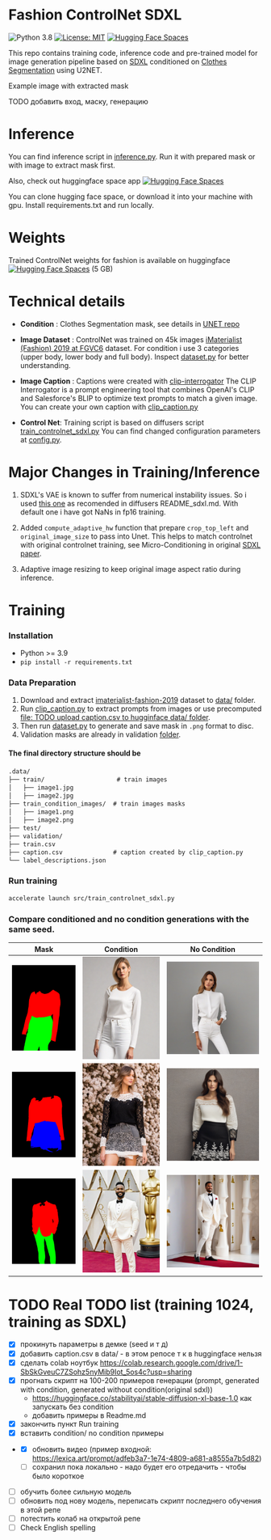 # Fashion ControlNet SDXL #

![Python 3.8](https://img.shields.io/badge/python-3.8-green.svg)
[![License: MIT](https://img.shields.io/badge/License-MIT-green.svg)](https://opensource.org/licenses/MIT)
[![Hugging Face Spaces](https://img.shields.io/badge/%F0%9F%A4%97%20Hugging%20Face-Spaces-blue)](https://huggingface.co/spaces/dragynir/fashion_controlnet)


This repo contains training code, inference code and pre-trained model for 
image generation pipeline based on [SDXL](https://huggingface.co/stabilityai/stable-diffusion-xl-base-1.0) conditioned on [Clothes Segmentation](https://github.com/levindabhi/cloth-segmentation) using U2NET.




Example image with extracted mask

TODO добавить вход, маску, генерацию

# Inference

You can find inference script in [inference.py](src/inference.py). Run it with prepared mask or with image to extract mask first.

Also, check out huggingface space app [![Hugging Face Spaces](https://img.shields.io/badge/%F0%9F%A4%97%20Hugging%20Face-Spaces-blue)](https://huggingface.co/spaces/dragynir/fashion_controlnet)

You can clone hugging face space, or download it into your machine with gpu. Install requirements.txt and run locally.

# Weights

Trained ControlNet weights for fashion is available on huggingface [![Hugging Face Spaces](https://img.shields.io/badge/%F0%9F%A4%97%20Hugging%20Face-Spaces-blue)](https://huggingface.co/spaces/dragynir/fashion_controlnet/tree/main/weights) (5 GB)

# Technical details

* **Condition** : Clothes Segmentation mask, see details in [UNET repo](https://github.com/levindabhi/cloth-segmentation)

* **Image Dataset** : ControlNet was trained on 45k images [iMaterialist (Fashion) 2019 at FGVC6](https://www.kaggle.com/c/imaterialist-fashion-2019-FGVC6/data) dataset. 
For condition i use 3 categories (upper body, lower body and full body).  Inspect [dataset.py](examples/controlnet/dataset.py) for better understanding.

* **Image Caption** : Captions were created with [clip-interrogator](https://github.com/pharmapsychotic/clip-interrogator)
The CLIP Interrogator is a prompt engineering tool that combines OpenAI's CLIP and Salesforce's BLIP to optimize text prompts to match a given image.
You can create your own caption with [clip_caption.py](examples/controlnet/clip_caption.py)

* **Control Net**:  Training script is based on diffusers script [train_controlnet_sdxl.py](https://github.com/huggingface/diffusers/tree/main/examples/controlnet)
You can find changed configuration parameters at [config.py](src/config.py).

# Major Changes in Training/Inference

1) SDXL's VAE is known to suffer from numerical instability issues.
So i used [this one](https://huggingface.co/madebyollin/sdxl-vae-fp16-fix) as recomended in diffusers README_sdxl.md.
With default one i have got NaNs in fp16 training.


2) Added `compute_adaptive_hw` function that prepare `crop_top_left` and `original_image_size` to pass into Unet.
This helps to match controlnet with original controlnet training, see Micro-Conditioning in original [SDXL paper](https://arxiv.org/pdf/2307.01952.pdf).


3) Adaptive image resizing to keep original image aspect ratio during inference.



# Training

### Installation

- Python >= 3.9
- `pip install -r requirements.txt`


### Data Preparation

1) Download and extract [imaterialist-fashion-2019](https://www.kaggle.com/c/imaterialist-fashion-2019-FGVC6/data) dataset to [data/](data) folder.
2) Run [clip_caption.py](examples/controlnet/clip_caption.py) to extract prompts from images or use precomputed [file: TODO upload caption.csv to hugginface data/ folder]().
3) Then run [dataset.py](src/dataset.py) to generate and save mask in `.png` format to disc.
4) Validation masks are already in validation [folder](data/validation).

#### The final directory structure should be

    .data/
    ├── train/                    # train images   
    │   ├── image1.jpg          
    │   ├── image2.jpg
    ├── train_condition_images/  # train images masks
    │   ├── image1.png          
    │   ├── image2.png
    ├── test/   
    ├── validation/   
    ├── train.csv
    ├── caption.csv              # caption created by clip_caption.py
    └── label_descriptions.json

### Run training

```bash
accelerate launch src/train_controlnet_sdxl.py
```


### Compare conditioned and no condition generations with the same seed.

Mask            |                 Condition                 |                 No Condition                 
:-------------------------:|:-----------------------------------------:|:--------------------------------------------:
![](assets/compare/mask/image_1.png)  | ![](assets/compare/condition/image_1.png) |  ![](assets/compare/no_condition/image_1.png)
![](assets/compare/mask/image_2.png)  | ![](assets/compare/condition/image_2.png) |  ![](assets/compare/no_condition/image_2.png)
![](assets/compare/mask/image_4.png)  | ![](assets/compare/condition/image_4.png) |  ![](assets/compare/no_condition/image_4.png)


# TODO Real TODO list (training 1024, training as SDXL)
- [x] прокинуть параметры в демке (seed и т д)
- [x] добавить caption.csv в data/ - в этом репосе т к в huggingface нельзя
- [x] сделать colab ноутбук https://colab.research.google.com/drive/1-SbSkGveuC7ZSohz5nyMib9Iot_5os4c?usp=sharing
- [x] прогнать скрипт на 100-200 примеров генерации (prompt, generated with condition, generated without condition(original sdxl))
  - https://huggingface.co/stabilityai/stable-diffusion-xl-base-1.0 как запускать без condition
  - добавить примеры в Readme.md
- [x] закончить пункт Run training
- [x] вставить condition/ no condition примеры
- - [x] обновить видео (пример входной: https://lexica.art/prompt/adfeb3a7-1e74-4809-a681-a8555a7b5d82)
  - [ ] сохранил пока локально - надо будет его отредачить - чтобы было короткое
- [ ] обучить более сильную модель
- [ ] обновить под нову модель, переписать скрипт последнего обучения в этой репе
- [ ] потестить колаб на открытой репе
- [ ] Check English spelling
